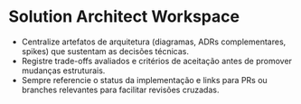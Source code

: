 # Solution Architect Workspace

- Centralize artefatos de arquitetura (diagramas, ADRs complementares, spikes) que sustentam as decisões técnicas.
- Registre trade-offs avaliados e critérios de aceitação antes de promover mudanças estruturais.
- Sempre referencie o status da implementação e links para PRs ou branches relevantes para facilitar revisões cruzadas.
